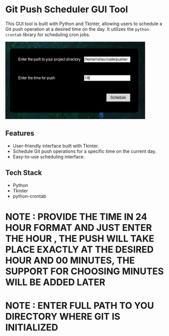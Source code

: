 # Git Push Scheduler GUI Tool

This GUI tool is built with Python and Tkinter, allowing users to schedule a Git push operation at a desired time on the day. It utilizes the `python-crontab` library for scheduling cron jobs.

![Image](GUI.png)

## Features

- User-friendly interface built with Tkinter.
- Schedule Git push operations for a specific time on the current day.
- Easy-to-use scheduling interface.

## Tech Stack

- Python
- Tkinter
- python-crontab

# NOTE : PROVIDE THE TIME IN 24 HOUR FORMAT AND JUST ENTER THE HOUR , THE PUSH WILL TAKE PLACE EXACTLY AT THE DESIRED HOUR AND 00 MINUTES, THE SUPPORT FOR CHOOSING MINUTES WILL BE ADDED LATER
# NOTE : ENTER FULL PATH TO YOU DIRECTORY WHERE GIT IS INITIALIZED
